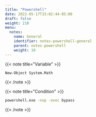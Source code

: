 ```yaml
---
title: "Powershell"
date: 2022-05-17T15:02:44-05:00
draft: false
weight: 210
menu:
  notes:
    name: General
    identifier: notes-powershell-general
    parent: notes-powershell
    weight: 10
---
```


<!-- Variable -->
{{< note title="Variable" >}}

```bash
New-Object System.Math
```

{{< /note >}}

<!-- Condition -->
{{< note title="Condition" >}}

```bash
powershell.exe -nop -exec bypass
```

{{< /note >}}
